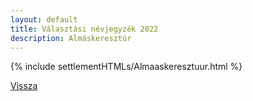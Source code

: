 ```yaml
---
layout: default
title: Választási névjegyzék 2022
description: Almáskeresztúr
---
```


{% include settlementHTMLs/Almaaskeresztuur.html %}

[Vissza](./)